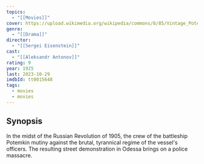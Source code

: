 ```yaml
---
topics:
  - "[[Movies]]"
cover: https://upload.wikimedia.org/wikipedia/commons/8/85/Vintage_Potemkin.jpg
genre:
  - "[[Drama]]"
director:
  - "[[Sergei Eisenstein]]"
cast:
  - "[[Aleksandr Antonov]]"
rating: 9
year: 1925
last: 2023-10-29
imdbId: tt0015648
tags:
  - movies
  - movies
---
```

## Synopsis

In the midst of the Russian Revolution of 1905, the crew of the battleship Potemkin mutiny against the brutal, tyrannical regime of the vessel's officers. The resulting street demonstration in Odessa brings on a police massacre.

